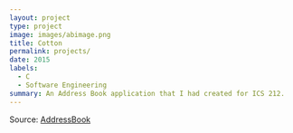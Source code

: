 ```yaml
---
layout: project
type: project
image: images/abimage.png
title: Cotton
permalink: projects/
date: 2015
labels:
  - C
  - Software Engineering
summary: An Address Book application that I had created for ICS 212.
---
```






Source: <a href="hhttps://github.com/russellomo/Address-Book-ICS212"><i class="large github icon "></i>AddressBook</a>

